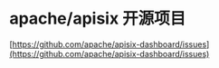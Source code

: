 # apache/apisix 开源项目

[https://github.com/apache/apisix-dashboard/issues](https://github.com/apache/apisix-dashboard/issues)